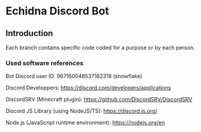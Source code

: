 # Echidna Discord Bot

## Introduction

Each branch contains specific code coded for a purpose or by each person.


### Used software references

Bot Discord user ID: 967160048537182318 (snowflake)

Discord Developpers: https://discord.com/developers/applications

DiscordSRV (Minecraft plugin): https://github.com/DiscordSRV/DiscordSRV

Discord JS Library (using NodeJS/TS): https://discord.js.org/

Node.js (JavaScript runtime environment): https://nodejs.org/en
